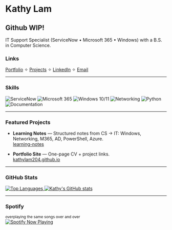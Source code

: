# Kathy Lam
## Github WIP!

IT Support Specialist (ServiceNow • Microsoft 365 • Windows) with a B.S. in Computer Science.

### Links
[Portfolio](https://kathylam204.github.io) ✧ [Projects](https://github.com/kathylam204/project-listing) ✧ [LinkedIn](https://www.linkedin.com/in/klam204) ✧ [Email](mailto:kathylambusiness@gmail.com)

---

### Skills
![ServiceNow](https://img.shields.io/badge/ServiceNow-ITSM-0f4c81)
![Microsoft 365](https://img.shields.io/badge/Microsoft%20365-Admin-217346)
![Windows 10/11](https://img.shields.io/badge/Windows-10%2F11-0078D4)
![Networking](https://img.shields.io/badge/Networking-DNS%20%7C%20DHCP%20%7C%20VPN-555)
![Python](https://img.shields.io/badge/Python-Utilities-3776AB)
![Documentation](https://img.shields.io/badge/KB-Authoring-795548)
<!--![Active Directory](https://img.shields.io/badge/Active%20Directory-User%20Mgmt-0a66c2)-->
<!--![PowerShell](https://img.shields.io/badge/PowerShell-Scripting-2f74c0)-->
<!--![Azure](https://img.shields.io/badge/Azure-Fundamentals-0078D4)-->
---

### Featured Projects
 <!--
- **PowerShell Automation** — System info collector, mock AD user creation from CSV, folder backup with timestamps.  
`PowerShell • Windows • Automation`  
`powershell-automation` [](link when ready)

- **Windows Troubleshooting KBs** — Outlook sync, printer offline, Wi-Fi issues, MFA/365 fixes; each with steps & commands.  
`Documentation • Support Workflows`  
`windows-troubleshooting` [](link when ready)

- **ServiceNow Case Studies** — Incident vs. request, prioritization, SLA handling, escalation & closure comments (sanitized).  
`ITIL • ITSM • Communication`  
`servicenow-case-studies` [](link when ready)

- **Azure Lab Notes** — Create a VM with Azure CLI/PowerShell, RDP, NSG basics; command outputs included.  
`Azure • IaaS • CLI`  
`azure-lab` [](link when ready)
-->
- **Learning Notes** — Structured notes from CS → IT: Windows, Networking, M365, AD, PowerShell, Azure.  
[learning-notes](https://github.com/kathylam204/learning-notes)

- **Portfolio Site** — One-page CV + project links.  
[kathylam204.github.io](https://kathylam204.github.io)

---

### GitHub Stats
<a href="https://github.com/kathylam204" align="left"><img src="https://github-readme-stats.vercel.app/api/top-langs/?username=kathylam204&langs_count=10&title_color=0891b2&text_color=ffffff&icon_color=0891b2&bg_color=0c1017&hide_border=true&locale=en&custom_title=Top%20%Languages" alt="Top Languages" />
<a href="https://github.com/kathylam204">
  <img src="https://github-readme-stats.vercel.app/api?username=kathylam204&show_icons=true&count_private=true&bg_color=0c1017&text_color=ffffff&title_color=0891b2&icon_color=0891b2&hide_border=true" alt="Kathy's GitHub stats" />
</a>

---

### Spotify
<sub>overplaying the same songs over and over</sub><br>
<a href="https://spotify-github-profile.kittinanx.com/api/view?uid=cutechibi204&redirect=true">
  <img src="https://spotify-github-profile.kittinanx.com/api/view?uid=cutechibi204&cover_image=true&theme=natemoo-re&show_offline=false&background_color=000000&interchange=true&bar_color=4375ea&bar_color_cover=false" alt="Spotify Now Playing"/>
</a>
